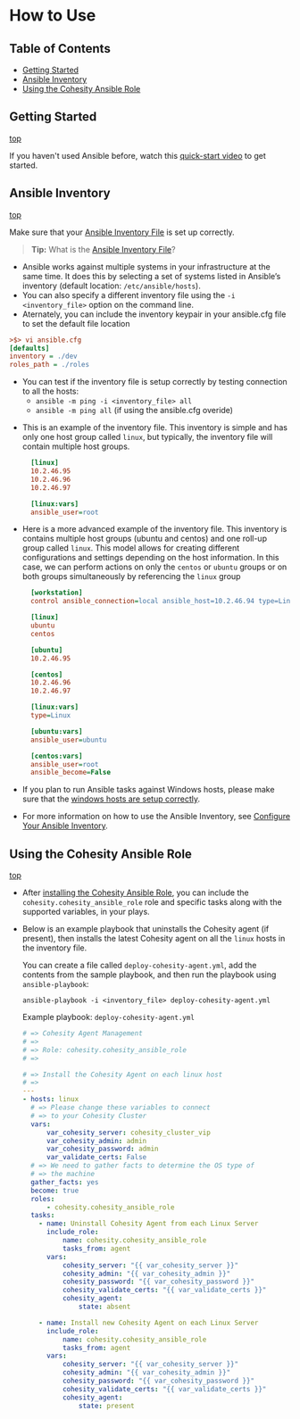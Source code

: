 # How to Use
## Table of Contents
- [Getting Started](#Getting-Started)
- [Ansible Inventory](#Ansible-Inventory)
- [Using the Cohesity Ansible Role](#Using-the-cohesity-ansible-Role)

## Getting Started
[top](#how-to-use)

If you haven't used Ansible before, watch this [quick-start video](https://www.ansible.com/resources/videos/quick-start-video) to get started.

## Ansible Inventory
[top](#how-to-use)

Make sure that your [Ansible Inventory File](https://docs.ansible.com/ansible/latest/user_guide/intro_inventory.html) is set up correctly.

  > **Tip:** What is the [Ansible Inventory File](https://docs.ansible.com/ansible/latest/user_guide/intro_inventory.html)?
  - Ansible works against multiple systems in your infrastructure at the same time. It does this by selecting a set of systems listed in Ansible’s inventory (default location: `/etc/ansible/hosts`).
  - You can also specify a different inventory file using the `-i <inventory_file>` option on the command line.
  - Aternately, you can include the inventory keypair in your ansible.cfg file to set the default file location
  ```ini
  >$> vi ansible.cfg
  [defaults]
  inventory = ./dev
  roles_path = ./roles
  ```
  - You can test if the inventory file is setup correctly by testing connection to all the hosts:
    - `ansible -m ping -i <inventory_file> all`
    - `ansible -m ping all` (if using the ansible.cfg overide)

  * This is an example of the inventory file. This inventory is simple and has only one host group called `linux`, but typically, the inventory file will contain multiple host groups.
    ```ini
      [linux]
      10.2.46.95
      10.2.46.96
      10.2.46.97

      [linux:vars]
      ansible_user=root
    ```

  * Here is a more advanced example of the inventory file. This inventory is contains multiple host groups (ubuntu and centos) and one roll-up group called `linux`. This model allows for creating different configurations and settings depending on the host information.  In this case, we can perform actions on only the `centos` or `ubuntu` groups or on both groups simultaneously by referencing the `linux` group
    ```ini
      [workstation]
      control ansible_connection=local ansible_host=10.2.46.94 type=Linux

      [linux]
      ubuntu
      centos

      [ubuntu]
      10.2.46.95

      [centos]
      10.2.46.96
      10.2.46.97

      [linux:vars]
      type=Linux

      [ubuntu:vars]
      ansible_user=ubuntu

      [centos:vars]
      ansible_user=root
      ansible_become=False

    ```

  * If you plan to run Ansible tasks against Windows hosts, please make sure that the [windows hosts are setup correctly](https://www.ansible.com/blog/connecting-to-a-windows-host).

  * For more information on how to use the Ansible Inventory, see [Configure Your Ansible Inventory](examples/configuring-your-ansible-inventory.md).

## Using the Cohesity Ansible Role
[top](#how-to-use)

* After [installing the Cohesity Ansible Role](setup.md), you can include the `cohesity.cohesity_ansible_role` role and specific tasks along with the supported variables, in your plays.

* Below is an example playbook that uninstalls the Cohesity agent (if present), then installs the latest Cohesity agent on all the `linux` hosts in the inventory file.

  You can create a file called `deploy-cohesity-agent.yml`, add the contents from the sample playbook, and then run the playbook using `ansible-playbook`:
  ```
  ansible-playbook -i <inventory_file> deploy-cohesity-agent.yml
  ```

  Example playbook: `deploy-cohesity-agent.yml`
  ```yaml
  # => Cohesity Agent Management
  # =>
  # => Role: cohesity.cohesity_ansible_role
  # =>

  # => Install the Cohesity Agent on each linux host
  # =>
  ---
  - hosts: linux
    # => Please change these variables to connect
    # => to your Cohesity Cluster
    vars:
        var_cohesity_server: cohesity_cluster_vip
        var_cohesity_admin: admin
        var_cohesity_password: admin
        var_validate_certs: False
    # => We need to gather facts to determine the OS type of
    # => the machine
    gather_facts: yes
    become: true
    roles:
        - cohesity.cohesity_ansible_role
    tasks:
      - name: Uninstall Cohesity Agent from each Linux Server
        include_role:
            name: cohesity.cohesity_ansible_role
            tasks_from: agent
        vars:
            cohesity_server: "{{ var_cohesity_server }}"
            cohesity_admin: "{{ var_cohesity_admin }}"
            cohesity_password: "{{ var_cohesity_password }}"
            cohesity_validate_certs: "{{ var_validate_certs }}"
            cohesity_agent:
                state: absent

      - name: Install new Cohesity Agent on each Linux Server
        include_role:
            name: cohesity.cohesity_ansible_role
            tasks_from: agent
        vars:
            cohesity_server: "{{ var_cohesity_server }}"
            cohesity_admin: "{{ var_cohesity_admin }}"
            cohesity_password: "{{ var_cohesity_password }}"
            cohesity_validate_certs: "{{ var_validate_certs }}"
            cohesity_agent:
                state: present
  ```
